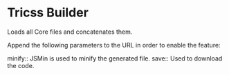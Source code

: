 Tricss Builder
==============

Loads all Core files and concatenates them.

Append the following parameters to the URL in order to enable the feature:

minify:: JSMin is used to minify the generated file.
save:: Used to download the code.